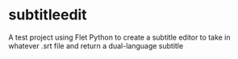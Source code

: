 # subtitleedit
A test project using Flet Python to create a subtitle editor to take in whatever .srt file and return a dual-language subtitle 
